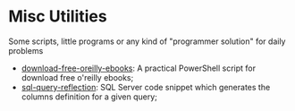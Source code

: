 # Misc Utilities

Some scripts, little programs or any kind of "programmer solution" for daily problems

- [download-free-oreilly-ebooks](download-free-oreilly-ebooks/): A practical PowerShell script for download free o'reilly ebooks;
- [sql-query-reflection](sql-query-reflection/): SQL Server code snippet which generates the columns definition for a given query;
